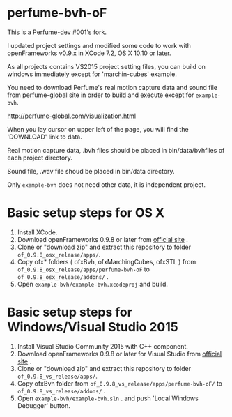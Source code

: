 perfume-bvh-oF
======================

This is a Perfume-dev #001's fork.

I updated project settings and modified some code 
to work with openFrameworks v0.9.x in XCode 7.2, OS X 10.10 or later.

As all projects contains VS2015 project setting files, you can build on windows immediately except for 'marchin-cubes' example.

You need to download Perfume's real motion capture data and sound file from perfume-global site in order to build and execute except for `example-bvh`. 

http://perfume-global.com/visualization.html


When you lay cursor on upper left of the page, you will find the 'DOWNLOAD' link to data.

Real motion capture data, .bvh files should be placed in bin/data/bvhfiles of each project directory.

Sound file, .wav file shoud be placed in bin/data directory.

Only `example-bvh` does not need other data, it is independent project.

# Basic setup steps for OS X

1. Install XCode.
2. Download openFrameworks 0.9.8 or later from [official site](http://openframeworks.cc/download/) .
3. Clone or "download zip" and extract this repository to folder `of_0.9.8_osx_release/apps/`. 
4. Copy ofx* folders ( ofxBvh, ofxMarchingCubes, ofxSTL ) from `of_0.9.8_osx_release/apps/perfume-bvh-oF` to `of_0.9.8_osx_release/addons/` .
5. Open `example-bvh/example-bvh.xcodeproj` and build.

# Basic setup steps for Windows/Visual Studio 2015

1. Install Visual Studio Community 2015 with C++ component.
2. Download openFrameworks 0.9.8 or later for Visual Studio from [official site](http://openframeworks.cc/download/) .
3. Clone or "download zip" and extract this repository to folder `of_0.9.8_vs_release/apps/`. 
4. Copy ofxBvh folder from `of_0.9.8_vs_release/apps/perfume-bvh-oF/` to `of_0.9.8_vs_release/addons/` .
5. Open `example-bvh/example-bvh.sln` . and push 'Local Windows Debugger' button.


